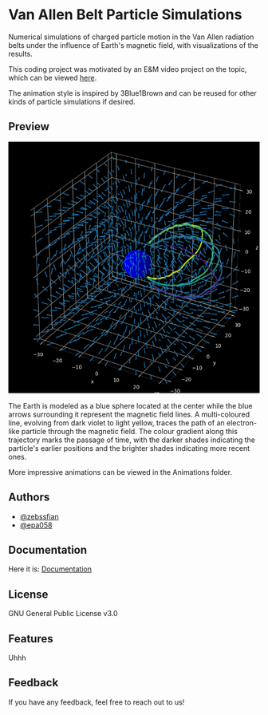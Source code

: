 # Van Allen Belt Particle Simulations

Numerical simulations of charged particle motion in the Van Allen radiation belts under the influence of Earth's magnetic field, with visualizations of the results.

This coding project was motivated by an E&M video project on the topic, which can be viewed [here](https://www.youtube.com/watch?v=F5COR950k9s).

The animation style is inspired by 3Blue1Brown and can be reused for other kinds of particle simulations if desired.

## Preview

![](https://github.com/zebssfian/Van-Allen-Belt-Particle-Simulations/blob/main/Thumbnail.png)

The Earth is modeled as a blue sphere located at the center while the blue arrows surrounding it represent the magnetic field lines. A multi-coloured line, evolving from dark violet to light yellow, traces the path of an electron-like particle through the magnetic field. The colour gradient along this trajectory marks the passage of time, with the darker shades indicating the particle's earlier positions and the brighter shades indicating more recent ones.

More impressive animations can be viewed in the Animations folder.

## Authors

- [@zebssfian](https://github.com/zebssfian)
- [@epa058](https://github.com/epa058)

## Documentation

Here it is: [Documentation](https://github.com/zebssfian/Van-Allen-Belt-Particle-Simulations/blob/main/Documentation.pdf)

## License

GNU General Public License v3.0

## Features

Uhhh

## Feedback

If you have any feedback, feel free to reach out to us!
